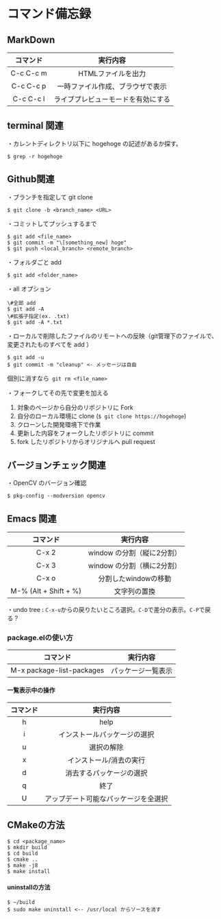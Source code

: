 # コマンド備忘録

## MarkDown

| コマンド  | 実行内容                           |
|:---------:|:----------------------------------:|
| C-c C-c m | HTMLファイルを出力                 |
| C-c C-c p | 一時ファイル作成、ブラウザで表示   |
| C-c C-c l | ライブプレビューモードを有効にする |

## terminal 関連
・カレントディレクトリ以下に hogehoge の記述があるか探す。  
```
$ grep -r hogehoge
```

## Github関連
・ブランチを指定して git clone  
```
$ git clone -b <branch_name> <URL>
```

・コミットしてプッシュするまで  
```
$ git add <file_name>  
$ git commit -m "\[something_new] hoge"  
$ git push <local_branch> <remote_branch>  
```

・フォルダごと add  
```
$ git add <folder_name>  
```

・all オプション  
```
\#全部 add  
$ git add -A  
\#拡張子指定(ex. .txt)  
$ git add -A *.txt  
```

・ローカルで削除したファイルのリモートへの反映（git管理下のファイルで、変更されたものすべてを add ）  
```
$ git add -u  
$ git commit -m "cleanup" <- メッセージは自由  
```  
個別に消すなら` git rm <file_name>`  

・フォークしてその先で変更を加える  
1. 対象のページから自分のリポジトリに Fork   
2. 自分のローカル環境に clone (`$ git clone https://hogehoge`)  
3. クローンした開発環境下で作業  
4. 更新した内容をフォークしたリポジトリに commit  
5. fork したリポジトリからオリジナルへ pull request  

## バージョンチェック関連
・OpenCV のバージョン確認  
```
$ pkg-config --modversion opencv
```

## Emacs 関連

| コマンド              | 実行内容                   |
|:---------------------:|:--------------------------:|
| C-x 2                 | window の分割（縦に2分割） |
| C-x 3                 | window の分割（横に2分割） |
| C-x o                 | 分割したwindowの移動       |
| M-% (Alt + Shift + %) | 文字列の置換               |

・undo tree : `C-x-u`からの戻りたいところ選択。`C-D`で差分の表示。`C-P`で戻る？  

### package.elの使い方

| コマンド                  | 実行内容           |
|:-------------------------:|:------------------:|
| M-x package-list-packages | パッケージ一覧表示 |

#### 一覧表示中の操作

| コマンド | 実行内容                             |
|:--------:|:------------------------------------:|
| h        | help                                 |
| i        | インストールパッケージの選択         |
| u        | 選択の解除                           |
| x        | インストール/消去の実行              |
| d        | 消去するパッケージの選択             |
| q        | 終了                                 |
| U        | アップデート可能なパッケージを全選択 |

## CMakeの方法
```
$ cd <package_name>  
$ mkdir build  
$ cd build  
$ cmake ..  
$ make -j8  
$ make install  
```
#### uninstallの方法
```
$ ~/build  
$ sudo make uninstall <-- /usr/local からソースを消す  
```

